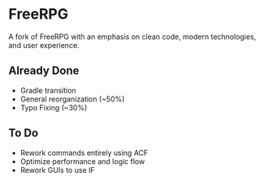 # FreeRPG

A fork of FreeRPG with an emphasis on clean code, modern technologies, and user experience.

## Already Done

- Gradle transition
- General reorganization (~50%)
- Typo Fixing (~30%)

## To Do

- Rework commands entirely using ACF
- Optimize performance and logic flow
- Rework GUIs to use IF
